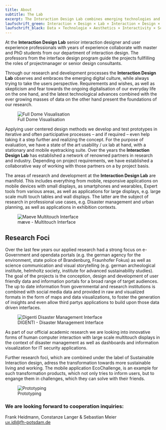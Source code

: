 ```yaml
---
title: About
subtitle: The Lab
excerpt: The Interaction Design Lab combines emerging technologies and data from all areas of our everyday life to create useable, highly aesthetic and interactive products, systems and services. Our work approach combines excellent academic research on HCI (Human-Computer Interaction), InfoVis (Information Visualization) Geovisualization with agile business oriented design methods (Human-Centered Design, Service Design, Design Thinking etc.).
laufschrift_green: Interaction × Design × Lab × Interaction × Design × Lab × Interaction × Design × Lab
laufschrift_black: Data × Technologie × Aesthetics × Interactivity × Science × Services × Systems
---
```


At the **Interaction Design Lab** senior interaction designer and user experience professionals with years of experience collaborate with master and PhD students from our department of interaction design. The professors from the interface design program guide the projects fullfilling the roles of projectmanager or senior design consultants.

Through our research and development processes the **Interaction Design Lab** observes and embraces the emerging digital culture, while always trying to take the users perspective. Requirements and wishes, as well as skepticism and fear towards the ongoing digitalisation of our everyday life on the one hand, and the latest technological advances combined with the ever growing masses of data on the other hand present the foundations of our research.

<figure>
  <img src="/images/about-dome.jpg" alt="Full Dome Visualisation">
  <figcaption>Full Dome Visualisation</figcaption>
</figure>


Applying user centered design methods we develop and test prototypes in iterative and often participative processes – and if required – even help taking it a step further and realizing the concept. For the purpose of evaluation, we have a state of the art usability / ux lab at hand, with a stationary and mobile eyetracking suite. Over the years the **Interaction Design Lab** has established a network of renowned partners in research and industry. Depending on project requirements, we have established a collaborative way of working with those partners on a by project basis.

The areas of research and development at the **Interaction Design Lab** are manifold. This includes everything from mobile, responsive applications on mobile devices with small displays, as smartphones and wearables, Expert tools from various areas, as well as applications for large displays, e.g. large scale multi touch tables and wall displays. The latter are the subject of research in professional use cases, e.g. Disaster management and urban planning, as well as applications in exhibition contexts.

<figure>
  <img src="/images/about-maeve.jpg" alt="Maeve Multitouch Interface">
  <figcaption>mæve - Multitouch Interface</figcaption>
</figure>

## Research Foci

Over the last few years our applied research had a strong focus on e-Government and opendata portals (e.g. the german agency for the environment, state police of Brandenburg, Fraunhofer Fokus) as well as science communication and visual storytelling (e.g. german archeological institute, helmholtz society, institute for advanced sustainability studies). The goal of the projects is the conception, design and development of user friendly data and information portals for a broad range of target audiences. The up to date information from governmental and research institutions is combined with social media data and provided in raw and visualized formats in the form of maps and data visualizations, to foster the generation of insights and even allow third partys applications to build upon those data driven interfaces.

<figure>
  <img src="/images/about-digenti.jpg" alt="Digenti Disaster Management Interface">
  <figcaption>DIGENTI - Disaster Management Interface</figcaption>
</figure>

As part of our official academic research we are looking into innovative forms of human computer interaction with large scale multitouch displays in the context of disaster management as well as dashboards and information visualization for IT security applications.

Further research foci, which are combined under the label of Sustainable Interaction design, adress the transformation towards more sustainable living and working. The mobile application EcoChallenge, is an example for such transformation products, which not only tries to inform users, but to engange them in challenges, which they can solve with their friends.

<figure>
  <img src="/images/about-proto.jpg" alt="Prototyping">
  <figcaption>Prototyping</figcaption>
</figure>

### We are looking forward to cooperation inquiries:
<div class="cta">
Frank Heidmann, Constanze Langer & Sebastian Meier<br />
<a href="mailto:ux.idl@fh-potsdam.de">ux.idl@fh-potsdam.de</a>
</div>